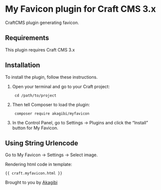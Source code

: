 # My Favicon plugin for Craft CMS 3.x

CraftCMS plugin generating favicon.

## Requirements

This plugin requires Craft CMS 3.x

## Installation

To install the plugin, follow these instructions.

1. Open your terminal and go to your Craft project:

        cd /path/to/project

2. Then tell Composer to load the plugin:

        composer require akagibi/myfavicon

3. In the Control Panel, go to Settings → Plugins and click the “Install” button for My Favicon.

## Using String Urlencode

Go to My Favicon  → Settings → Select image.

Rendering html code in template:

    {{ craft.myfavicon.html }}

Brought to you by [Akagibi](https://www.akagibi.com)
